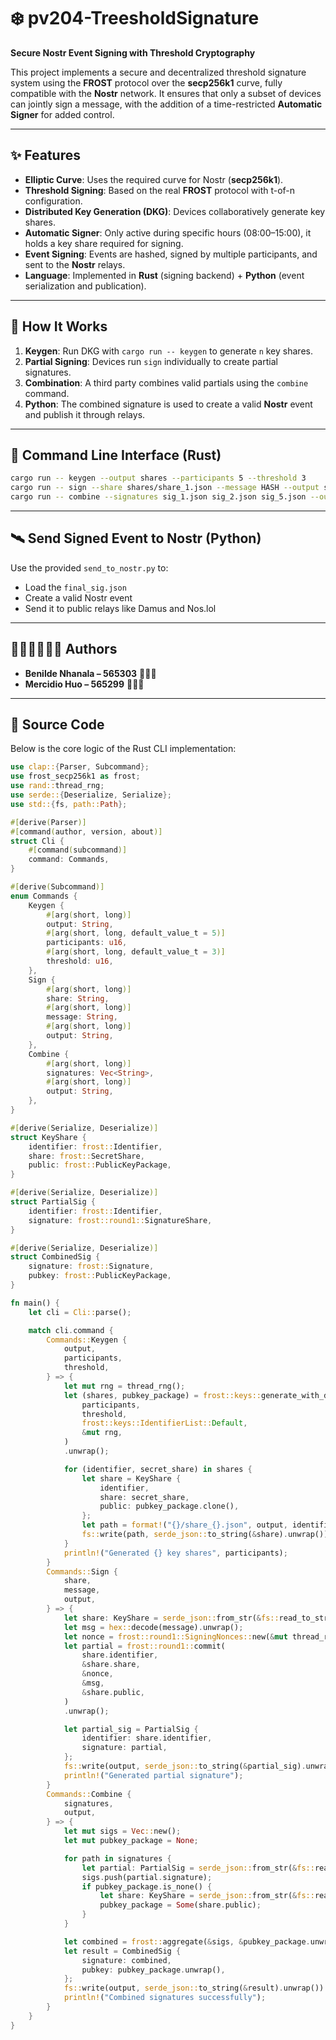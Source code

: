 # ❄️ pv204-TreesholdSignature

**Secure Nostr Event Signing with Threshold Cryptography**

This project implements a secure and decentralized threshold signature system using the **FROST** protocol over the **secp256k1** curve, fully compatible with the **Nostr** network. It ensures that only a subset of devices can jointly sign a message, with the addition of a time-restricted **Automatic Signer** for added control.

---

## ✨ **Features**

- **Elliptic Curve**: Uses the required curve for Nostr (**secp256k1**).
- **Threshold Signing**: Based on the real **FROST** protocol with t-of-n configuration.
- **Distributed Key Generation (DKG)**: Devices collaboratively generate key shares.
- **Automatic Signer**: Only active during specific hours (08:00–15:00), it holds a key share required for signing.
- **Event Signing**: Events are hashed, signed by multiple participants, and sent to the **Nostr** relays.
- **Language**: Implemented in **Rust** (signing backend) + **Python** (event serialization and publication).

---

## 🧠 **How It Works**

1. **Keygen**: Run DKG with `cargo run -- keygen` to generate `n` key shares.
2. **Partial Signing**: Devices run `sign` individually to create partial signatures.
3. **Combination**: A third party combines valid partials using the `combine` command.
4. **Python**: The combined signature is used to create a valid **Nostr** event and publish it through relays.

---

## 🚀 **Command Line Interface (Rust)**

```sh
cargo run -- keygen --output shares --participants 5 --threshold 3
cargo run -- sign --share shares/share_1.json --message HASH --output sig_1.json
cargo run -- combine --signatures sig_1.json sig_2.json sig_5.json --output final_sig.json
```

---

## 🛰️ **Send Signed Event to Nostr (Python)**

Use the provided `send_to_nostr.py` to:
- Load the `final_sig.json`
- Create a valid Nostr event
- Send it to public relays like Damus and Nos.lol

---

## 👩🏾‍💻👨🏽‍💻 **Authors**

- **Benilde Nhanala – 565303** 👩🏾‍💻  
- **Mercidio Huo – 565299** 👨🏽‍💻

---

## 📁 **Source Code**

Below is the core logic of the Rust CLI implementation:

```rust
use clap::{Parser, Subcommand};
use frost_secp256k1 as frost;
use rand::thread_rng;
use serde::{Deserialize, Serialize};
use std::{fs, path::Path};

#[derive(Parser)]
#[command(author, version, about)]
struct Cli {
    #[command(subcommand)]
    command: Commands,
}

#[derive(Subcommand)]
enum Commands {
    Keygen {
        #[arg(short, long)]
        output: String,
        #[arg(short, long, default_value_t = 5)]
        participants: u16,
        #[arg(short, long, default_value_t = 3)]
        threshold: u16,
    },
    Sign {
        #[arg(short, long)]
        share: String,
        #[arg(short, long)]
        message: String,
        #[arg(short, long)]
        output: String,
    },
    Combine {
        #[arg(short, long)]
        signatures: Vec<String>,
        #[arg(short, long)]
        output: String,
    },
}

#[derive(Serialize, Deserialize)]
struct KeyShare {
    identifier: frost::Identifier,
    share: frost::SecretShare,
    public: frost::PublicKeyPackage,
}

#[derive(Serialize, Deserialize)]
struct PartialSig {
    identifier: frost::Identifier,
    signature: frost::round1::SignatureShare,
}

#[derive(Serialize, Deserialize)]
struct CombinedSig {
    signature: frost::Signature,
    pubkey: frost::PublicKeyPackage,
}

fn main() {
    let cli = Cli::parse();

    match cli.command {
        Commands::Keygen {
            output,
            participants,
            threshold,
        } => {
            let mut rng = thread_rng();
            let (shares, pubkey_package) = frost::keys::generate_with_dealer(
                participants,
                threshold,
                frost::keys::IdentifierList::Default,
                &mut rng,
            )
            .unwrap();

            for (identifier, secret_share) in shares {
                let share = KeyShare {
                    identifier,
                    share: secret_share,
                    public: pubkey_package.clone(),
                };
                let path = format!("{}/share_{}.json", output, identifier);
                fs::write(path, serde_json::to_string(&share).unwrap()).unwrap();
            }
            println!("Generated {} key shares", participants);
        }
        Commands::Sign {
            share,
            message,
            output,
        } => {
            let share: KeyShare = serde_json::from_str(&fs::read_to_string(share).unwrap()).unwrap();
            let msg = hex::decode(message).unwrap();
            let nonce = frost::round1::SigningNonces::new(&mut thread_rng());
            let partial = frost::round1::commit(
                share.identifier,
                &share.share,
                &nonce,
                &msg,
                &share.public,
            )
            .unwrap();

            let partial_sig = PartialSig {
                identifier: share.identifier,
                signature: partial,
            };
            fs::write(output, serde_json::to_string(&partial_sig).unwrap()).unwrap();
            println!("Generated partial signature");
        }
        Commands::Combine {
            signatures,
            output,
        } => {
            let mut sigs = Vec::new();
            let mut pubkey_package = None;

            for path in signatures {
                let partial: PartialSig = serde_json::from_str(&fs::read_to_string(path).unwrap()).unwrap();
                sigs.push(partial.signature);
                if pubkey_package.is_none() {
                    let share: KeyShare = serde_json::from_str(&fs::read_to_string(path).unwrap()).unwrap();
                    pubkey_package = Some(share.public);
                }
            }

            let combined = frost::aggregate(&sigs, &pubkey_package.unwrap()).unwrap();
            let result = CombinedSig {
                signature: combined,
                pubkey: pubkey_package.unwrap(),
            };
            fs::write(output, serde_json::to_string(&result).unwrap()).unwrap();
            println!("Combined signatures successfully");
        }
    }
}
```



